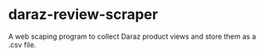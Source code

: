 # daraz-review-scraper
A web scaping program to collect Daraz product views and store them as a .csv file.
